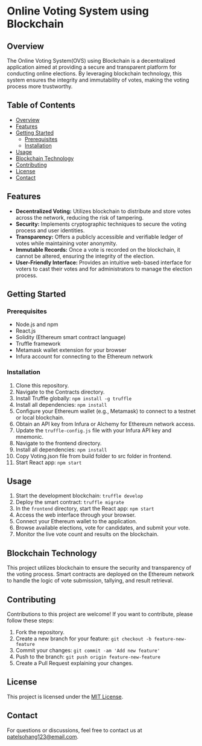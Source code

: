 ﻿# Online Voting System using Blockchain

## Overview

The Online Voting System(OVS) using Blockchain is a decentralized application aimed at providing a secure and transparent platform for conducting online elections. By leveraging blockchain technology, this system ensures the integrity and immutability of votes, making the voting process more trustworthy.

## Table of Contents
- [Overview](#overview)
- [Features](#features)
- [Getting Started](#getting-started)
  - [Prerequisites](#prerequisites)
  - [Installation](#installation)
- [Usage](#usage)
- [Blockchain Technology](#blockchain-technology)
- [Contributing](#contributing)
- [License](#license)
- [Contact](#contact)

## Features
- **Decentralized Voting:** Utilizes blockchain to distribute and store votes across the network, reducing the risk of tampering.
- **Security:** Implements cryptographic techniques to secure the voting process and user identities.
- **Transparency:** Offers a publicly accessible and verifiable ledger of votes while maintaining voter anonymity.
- **Immutable Records:** Once a vote is recorded on the blockchain, it cannot be altered, ensuring the integrity of the election.
- **User-Friendly Interface:** Provides an intuitive web-based interface for voters to cast their votes and for administrators to manage the election process.

## Getting Started

### Prerequisites
- Node.js and npm
- React.js
- Solidity (Ethereum smart contract language)
- Truffle framework
- Metamask wallet extension for your browser
- Infura account for connecting to the Ethereum network

### Installation
1. Clone this repository.
2. Navigate to the Contracts directory.
3. Install Truffle globally: `npm install -g truffle`
4. Install all dependencies: `npm install`
5. Configure your Ethereum wallet (e.g., Metamask) to connect to a testnet or local blockchain.
6. Obtain an API key from Infura or Alchemy for Ethereum network access.
7. Update the `truffle-config.js` file with your Infura API key and mnemonic.
8. Navigate to the frontend directory.
9. Install all dependencies: `npm install`
10. Copy Voting.json file from build folder to src folder in frontend.
11. Start React app: `npm start`

## Usage
1. Start the development blockchain: `truffle develop`
2. Deploy the smart contract: `truffle migrate`
3. In the `frontend` directory, start the React app: `npm start`
4. Access the web interface through your browser.
5. Connect your Ethereum wallet to the application.
6. Browse available elections, vote for candidates, and submit your vote.
7. Monitor the live vote count and results on the blockchain.

## Blockchain Technology
This project utilizes blockchain to ensure the security and transparency of the voting process. Smart contracts are deployed on the Ethereum network to handle the logic of vote submission, tallying, and result retrieval.

## Contributing
Contributions to this project are welcome! If you want to contribute, please follow these steps:
1. Fork the repository.
2. Create a new branch for your feature: `git checkout -b feature-new-feature`
3. Commit your changes: `git commit -am 'Add new feature'`
4. Push to the branch: `git push origin feature-new-feature`
5. Create a Pull Request explaining your changes.

## License
This project is licensed under the [MIT License](LICENSE).

## Contact
For questions or discussions, feel free to contact us at [patelsohang123@email.com](mailto:patelsohang123@email.com).
